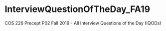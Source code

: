 # InterviewQuestionOfTheDay_FA19
COS 226 Precept P02 Fall 2019 - All Interview Questions of the Day (IQODs)
